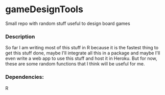 # gameDesignTools
Small repo with random stuff useful to design board games

### Description

So far I am writing most of this stuff in R because it is the fastest thing to get this stuff done, maybe I'll integrate all this in a package and maybe I'll even write a web app to use this stuff and host it in Heroku. But for now, these are some 
random functions that I think will be useful for me.

### Dependencies:

R